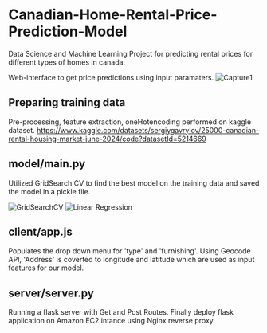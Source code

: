 # Canadian-Home-Rental-Price-Prediction-Model
Data Science and Machine Learning Project for predicting rental prices for different types of homes in canada.

Web-interface to get price predictions using input paramaters. 
![Capture1](https://github.com/user-attachments/assets/3e7865ff-e4fe-4c6e-94a1-fe9ea840e5c6)

## Preparing training data
Pre-processing, feature extraction, oneHotencoding performed on kaggle dataset. https://www.kaggle.com/datasets/sergiygavrylov/25000-canadian-rental-housing-market-june-2024/code?datasetId=5214669

## model/main.py 
Utilized GridSearch CV to find the best model on the training data and saved the model in a pickle file. 

![GridSearchCV](https://github.com/user-attachments/assets/91257427-739b-4bce-a4cc-7f11573050b2)
![Linear Regression](https://github.com/user-attachments/assets/591797b7-0dda-462e-b4e3-be5cd9acec5a)

## client/app.js
Populates the drop down menu for 'type' and 'furnishing'. Using Geocode API, 'Address' is coverted to longitude and latitude which are used as input features for our model. 

## server/server.py
Running a flask server with Get and Post Routes. Finally deploy flask application on Amazon EC2 intance using Nginx reverse proxy. 


